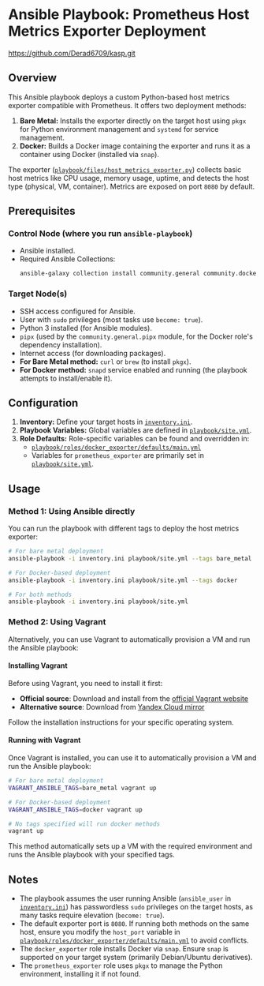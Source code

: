 # Ansible Playbook: Prometheus Host Metrics Exporter Deployment
https://github.com/Derad6709/kasp.git
## Overview

This Ansible playbook deploys a custom Python-based host metrics exporter compatible with Prometheus. It offers two deployment methods:

1.  **Bare Metal:** Installs the exporter directly on the target host using `pkgx` for Python environment management and `systemd` for service management.
2.  **Docker:** Builds a Docker image containing the exporter and runs it as a container using Docker (installed via `snap`).

The exporter ([`playbook/files/host_metrics_exporter.py`](playbook/files/host_metrics_exporter.py)) collects basic host metrics like CPU usage, memory usage, uptime, and detects the host type (physical, VM, container). Metrics are exposed on port `8080` by default.

## Prerequisites

### Control Node (where you run `ansible-playbook`)

*   Ansible installed.
*   Required Ansible Collections:
    ```bash
    ansible-galaxy collection install community.general community.docker
    ```

### Target Node(s)

*   SSH access configured for Ansible.
*   User with `sudo` privileges (most tasks use `become: true`).
*   Python 3 installed (for Ansible modules).
*   `pipx` (used by the `community.general.pipx` module, for the Docker role's dependency installation).
*   Internet access (for downloading packages).
*   **For Bare Metal method:** `curl` or `brew` (to install `pkgx`).
*   **For Docker method:** `snapd` service enabled and running (the playbook attempts to install/enable it).

## Configuration

1.  **Inventory:** Define your target hosts in [`inventory.ini`](inventory.ini).
2.  **Playbook Variables:** Global variables are defined in [`playbook/site.yml`](playbook/site.yml).
3.  **Role Defaults:** Role-specific variables can be found and overridden in:
    *   [`playbook/roles/docker_exporter/defaults/main.yml`](playbook/roles/docker_exporter/defaults/main.yml)
    *   Variables for `prometheus_exporter` are primarily set in [`playbook/site.yml`](playbook/site.yml).

## Usage

### Method 1: Using Ansible directly
You can run the playbook with different tags to deploy the host metrics exporter:

```bash
# For bare metal deployment
ansible-playbook -i inventory.ini playbook/site.yml --tags bare_metal

# For Docker-based deployment
ansible-playbook -i inventory.ini playbook/site.yml --tags docker

# For both methods
ansible-playbook -i inventory.ini playbook/site.yml
```

### Method 2: Using Vagrant
Alternatively, you can use Vagrant to automatically provision a VM and run the Ansible playbook:

#### Installing Vagrant
Before using Vagrant, you need to install it first:

- **Official source**: Download and install from the [official Vagrant website](https://developer.hashicorp.com/vagrant/install)
- **Alternative source**: Download from [Yandex Cloud mirror](https://hashicorp-releases.yandexcloud.net/vagrant/)

Follow the installation instructions for your specific operating system.

#### Running with Vagrant
Once Vagrant is installed, you can use it to automatically provision a VM and run the Ansible playbook:

```bash
# For bare metal deployment
VAGRANT_ANSIBLE_TAGS=bare_metal vagrant up

# For Docker-based deployment
VAGRANT_ANSIBLE_TAGS=docker vagrant up

# No tags specified will run docker methods
vagrant up
```

This method automatically sets up a VM with the required environment and runs the Ansible playbook with your specified tags.

## Notes

*   The playbook assumes the user running Ansible (`ansible_user` in [`inventory.ini`](inventory.ini)) has passwordless `sudo` privileges on the target hosts, as many tasks require elevation (`become: true`).
*   The default exporter port is `8080`. If running both methods on the same host, ensure you modify the `host_port` variable in [`playbook/roles/docker_exporter/defaults/main.yml`](playbook/roles/docker_exporter/defaults/main.yml) to avoid conflicts.
*   The `docker_exporter` role installs Docker via `snap`. Ensure `snap` is supported on your target system (primarily Debian/Ubuntu derivatives).
*   The `prometheus_exporter` role uses `pkgx` to manage the Python environment, installing it if not found.
